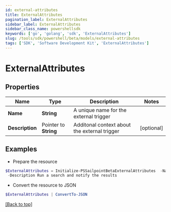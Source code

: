 ```yaml
---
id: external-attributes
title: ExternalAttributes
pagination_label: ExternalAttributes
sidebar_label: ExternalAttributes
sidebar_class_name: powershellsdk
keywords: ['go', 'golang', 'sdk', 'ExternalAttributes'] 
slug: /tools/sdk/powershell/beta/models/external-attributes
tags: ['SDK', 'Software Development Kit', 'ExternalAttributes']
---
```



# ExternalAttributes

## Properties

Name | Type | Description | Notes
------------ | ------------- | ------------- | -------------
**Name** |  **String** | A unique name for the external trigger | 
**Description** |  Pointer to **String** | Additonal context about the external trigger | [optional] 

## Examples

- Prepare the resource
```powershell
$ExternalAttributes = Initialize-PSSailpointBetaExternalAttributes  -Name search-and-notify `
 -Description Run a search and notify the results
```

- Convert the resource to JSON
```powershell
$ExternalAttributes | ConvertTo-JSON
```


[[Back to top]](#) 

